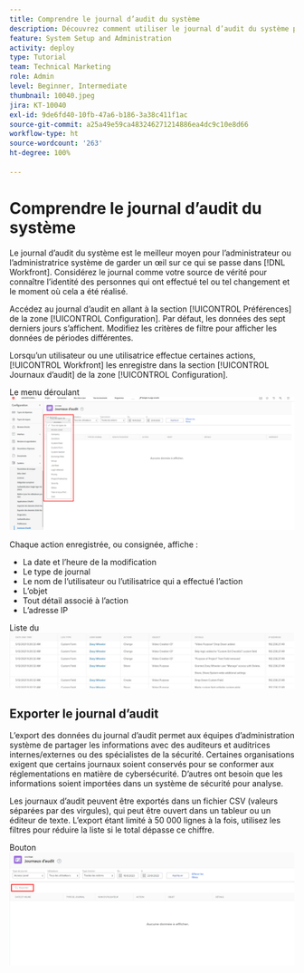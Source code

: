 ```yaml
---
title: Comprendre le journal d’audit du système
description: Découvrez comment utiliser le journal d’audit du système pour vérifier à quel moment des modifications ont été apportées et les éléments concernés.
feature: System Setup and Administration
activity: deploy
type: Tutorial
team: Technical Marketing
role: Admin
level: Beginner, Intermediate
thumbnail: 10040.jpeg
jira: KT-10040
exl-id: 9de6fd40-10fb-47a6-b186-3a38c411f1ac
source-git-commit: a25a49e59ca483246271214886ea4dc9c10e8d66
workflow-type: ht
source-wordcount: '263'
ht-degree: 100%

---
```


# Comprendre le journal d’audit du système

Le journal d’audit du système est le meilleur moyen pour l’administrateur ou l’administratrice système de garder un œil sur ce qui se passe dans [!DNL Workfront]. Considérez le journal comme votre source de vérité pour connaître l’identité des personnes qui ont effectué tel ou tel changement et le moment où cela a été réalisé.

Accédez au journal d’audit en allant à la section [!UICONTROL Préférences] de la zone [!UICONTROL Configuration]. Par défaut, les données des sept derniers jours s’affichent. Modifiez les critères de filtre pour afficher les données de périodes différentes.

Lorsqu’un utilisateur ou une utilisatrice effectue certaines actions, [!UICONTROL Workfront] les enregistre dans la section [!UICONTROL Journaux d’audit] de la zone [!UICONTROL Configuration].

Le menu déroulant ![[!UICONTROL Type de journal], sur la page [!UICONTROL Journaux d’audit] dans [!UICONTROL Configuration]](assets/admin-fund-audit-log-1.png)

Chaque action enregistrée, ou consignée, affiche :

* La date et l’heure de la modification
* Le type de journal
* Le nom de l’utilisateur ou l’utilisatrice qui a effectué l’action
* L’objet
* Tout détail associé à l’action
* L’adresse IP

Liste du ![[!UICONTROL Journal d’audit]](assets/admin-fund-audit-log-2.JPG)

## Exporter le journal d’audit

L’export des données du journal d’audit permet aux équipes d’administration système de partager les informations avec des auditeurs et auditrices internes/externes ou des spécialistes de la sécurité. Certaines organisations exigent que certains journaux soient conservés pour se conformer aux réglementations en matière de cybersécurité. D’autres ont besoin que les informations soient importées dans un système de sécurité pour analyse.

Les journaux d’audit peuvent être exportés dans un fichier CSV (valeurs séparées par des virgules), qui peut être ouvert dans un tableur ou un éditeur de texte. L’export étant limité à 50 000 lignes à la fois, utilisez les filtres pour réduire la liste si le total dépasse ce chiffre.

Bouton ![[!UICONTROL Exporter] sur la page [!UICONTROL Journaux d’audit]](assets/admin-fund-audit-log-3.png)

<!---
learn more URLs
Audit logs
Managing audit logs
--->
